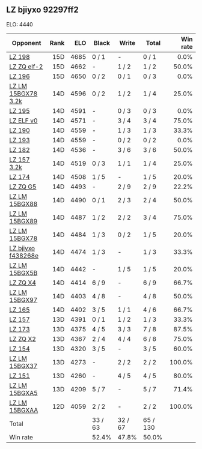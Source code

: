 ## LZ bjiyxo 92297ff2 ##

ELO: 4440

Opponent | Rank | ELO | Black | Write | Total | Win rate
---------|-----:|----:|-------|-------|-------|-------:
[LZ 198](LZ%20198.md) | 15D | 4685 | 0 / 1 | - | 0 / 1 | 0.0%
[LZ ZQ elf-2](LZ%20ZQ%20elf-2.md) | 15D | 4662 | - | 1 / 2 | 1 / 2 | 50.0%
[LZ 196](LZ%20196.md) | 15D | 4650 | 0 / 2 | 0 / 1 | 0 / 3 | 0.0%
[LZ LM 15BGX78 3.2k](LZ%20LM%2015BGX78%203.2k.md) | 14D | 4596 | 0 / 2 | 1 / 2 | 1 / 4 | 25.0%
[LZ 195](LZ%20195.md) | 14D | 4591 | - | 0 / 3 | 0 / 3 | 0.0%
[LZ ELF v0](LZ%20ELF%20v0.md) | 14D | 4571 | - | 3 / 4 | 3 / 4 | 75.0%
[LZ 190](LZ%20190.md) | 14D | 4559 | - | 1 / 3 | 1 / 3 | 33.3%
[LZ 193](LZ%20193.md) | 14D | 4559 | - | 0 / 2 | 0 / 2 | 0.0%
[LZ 182](LZ%20182.md) | 14D | 4536 | - | 3 / 6 | 3 / 6 | 50.0%
[LZ 157 3.2k](LZ%20157%203.2k.md) | 14D | 4519 | 0 / 3 | 1 / 1 | 1 / 4 | 25.0%
[LZ 174](LZ%20174.md) | 14D | 4508 | 1 / 5 | - | 1 / 5 | 20.0%
[LZ ZQ G5](LZ%20ZQ%20G5.md) | 14D | 4493 | - | 2 / 9 | 2 / 9 | 22.2%
[LZ LM 15BGX88](LZ%20LM%2015BGX88.md) | 14D | 4490 | 0 / 1 | 2 / 3 | 2 / 4 | 50.0%
[LZ LM 15BGX89](LZ%20LM%2015BGX89.md) | 14D | 4487 | 1 / 2 | 2 / 2 | 3 / 4 | 75.0%
[LZ LM 15BGX78](LZ%20LM%2015BGX78.md) | 14D | 4484 | 1 / 3 | 0 / 2 | 1 / 5 | 20.0%
[LZ bjiyxo f438268e](LZ%20bjiyxo%20f438268e.md) | 14D | 4474 | 1 / 3 | - | 1 / 3 | 33.3%
[LZ LM 15BGX5B](LZ%20LM%2015BGX5B.md) | 14D | 4442 | - | 1 / 5 | 1 / 5 | 20.0%
[LZ ZQ X4](LZ%20ZQ%20X4.md) | 14D | 4414 | 6 / 9 | - | 6 / 9 | 66.7%
[LZ LM 15BGX97](LZ%20LM%2015BGX97.md) | 14D | 4403 | 4 / 8 | - | 4 / 8 | 50.0%
[LZ 165](LZ%20165.md) | 14D | 4402 | 3 / 5 | 1 / 1 | 4 / 6 | 66.7%
[LZ 157](LZ%20157.md) | 13D | 4391 | 0 / 1 | 1 / 2 | 1 / 3 | 33.3%
[LZ 173](LZ%20173.md) | 13D | 4375 | 4 / 5 | 3 / 3 | 7 / 8 | 87.5%
[LZ ZQ X2](LZ%20ZQ%20X2.md) | 13D | 4367 | 2 / 4 | 4 / 4 | 6 / 8 | 75.0%
[LZ 154](LZ%20154.md) | 13D | 4320 | 3 / 5 | - | 3 / 5 | 60.0%
[LZ LM 15BGX37](LZ%20LM%2015BGX37.md) | 13D | 4273 | - | 2 / 2 | 2 / 2 | 100.0%
[LZ 151](LZ%20151.md) | 13D | 4260 | - | 4 / 5 | 4 / 5 | 80.0%
[LZ LM 15BGXA5](LZ%20LM%2015BGXA5.md) | 13D | 4209 | 5 / 7 | - | 5 / 7 | 71.4%
[LZ LM 15BGXAA](LZ%20LM%2015BGXAA.md) | 12D | 4059 | 2 / 2 | - | 2 / 2 | 100.0%
Total | | | 33 / 63 | 32 / 67 | 65 / 130 | 
Win rate| | | 52.4% | 47.8% | 50.0% | 
